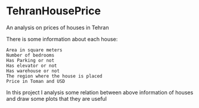 # TehranHousePrice
An analysis on prices of houses in Tehran

There is some information about each house:

    Area in square meters
    Number of bedrooms
    Has Parking or not
    Has elevator or not
    Has warehouse or not
    The region where the house is placed
    Price in Toman and USD

In this project I analysis some relation between above information of houses and draw some plots that they are useful
